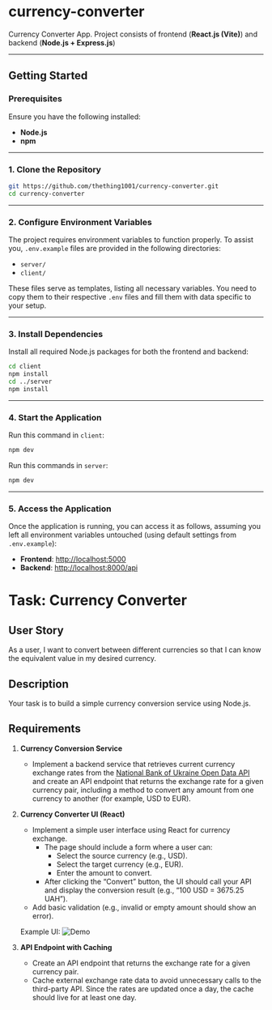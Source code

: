 # currency-converter

Currency Converter App. Project consists of frontend (**React.js (Vite)**) and backend (**Node.js + Express.js**)

---

## **Getting Started**

### **Prerequisites**

Ensure you have the following installed:

- **Node.js**
- **npm**

---

### **1. Clone the Repository**

```bash
git https://github.com/thething1001/currency-converter.git
cd currency-converter
```

---

### **2. Configure Environment Variables**

The project requires environment variables to function properly. To assist you, `.env.example` files are provided in the following directories:

- `server/`
- `client/`

These files serve as templates, listing all necessary variables. You need to copy them to their respective `.env` files and fill them with data specific to your setup.

---

### **3. Install Dependencies**

Install all required Node.js packages for both the frontend and backend:

```bash
cd client
npm install
cd ../server
npm install
```

---

### **4. Start the Application**

Run this command in `client`:

```bash
npm dev
```

Run this commands in `server`:

```bash
npm dev
```

---

### **5. Access the Application**

Once the application is running, you can access it as follows, assuming you left all environment variables untouched (using default settings from `.env.example`):

- **Frontend**: [http://localhost:5000](http://localhost:5000)
- **Backend**: [http://localhost:8000/api](http://localhost:8000)

# Task: Currency Converter

## User Story

As a user, I want to convert between different currencies so that I can know the equivalent value in my desired currency.

## Description

Your task is to build a simple currency conversion service using Node.js.

## Requirements

1. **Currency Conversion Service**

   - Implement a backend service that retrieves current currency exchange rates from the [National Bank of Ukraine Open Data API](https://bank.gov.ua/ua/open-data/api-dev) and create an API endpoint that returns the exchange rate for a given currency pair, including a method to convert any amount from one currency to another (for example, USD to EUR).

2. **Currency Converter UI (React)**

   - Implement a simple user interface using React for currency exchange.
     - The page should include a form where a user can:
       - Select the source currency (e.g., USD).
       - Select the target currency (e.g., EUR).
       - Enter the amount to convert.
     - After clicking the “Convert” button, the UI should call your API and display the conversion result (e.g., “100 USD = 3675.25 UAH”).
   - Add basic validation (e.g., invalid or empty amount should show an error).

   Example UI:
   ![Demo](client/demo.png)

3. **API Endpoint with Caching**
   - Create an API endpoint that returns the exchange rate for a given currency pair.
   - Cache external exchange rate data to avoid unnecessary calls to the third-party API. Since the rates are updated once a day, the cache should live for at least one day.

